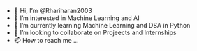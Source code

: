 - 👋 Hi, I’m @Rhariharan2003
- 👀 I’m interested in Machine Learning and AI
- 🌱 I’m currently learning Machine Learning and DSA in Python
- 💞️ I’m looking to collaborate on Projeects and Internships
- 📫 How to reach me ...

<!---
Rhariharan2003/Rhariharan2003 is a ✨ special ✨ repository because its `README.md` (this file) appears on your GitHub profile.
You can click the Preview link to take a look at your changes.
--->

